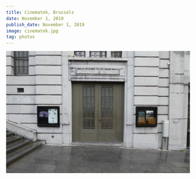 ```yaml
---
title: Cinematek, Brussels
date: November 1, 2019
publish_date: November 1, 2019
image: cinematek.jpg
tag: photos
---
```


![image](/assets/images/cinematek.jpg)
